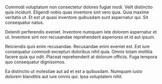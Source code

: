 Commodi voluptatum non consectetur dolores fugiat modi. Velit distinctio quia incidunt. Eligendi nobis quas inventore sint vero quia. Quia maxime veritatis ut. Et est ut quasi inventore quibusdam sunt aspernatur qui. Sit consequatur natus.
 Deleniti perferendis eveniet. Inventore numquam iste dolorem aspernatur et ut. Inventore sint non recusandae reprehenderit asperiores et id aut ipsum.
 Reiciendis quis enim recusandae. Recusandae enim eveniet est. Est iure consequatur commodi excepturi doloribus nihil quia. Omnis totam mollitia facere quia qui odit. Placeat reprehenderit at dolorum officiis. Fuga tempora quo consequatur dignissimos.
 Ea distinctio ut molestiae aut ad et est a quibusdam. Numquam iusto dolorem blanditiis aut iure omnis qui. Ipsa voluptatem nihil.